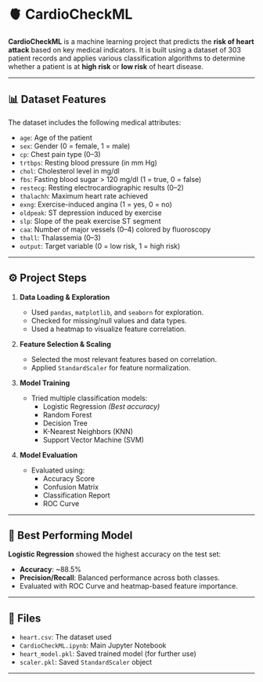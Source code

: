 # 🫀 CardioCheckML

**CardioCheckML** is a machine learning project that predicts the **risk of heart attack** based on key medical indicators. It is built using a dataset of 303 patient records and applies various classification algorithms to determine whether a patient is at **high risk** or **low risk** of heart disease.

---

## 📊 Dataset Features

The dataset includes the following medical attributes:

- `age`: Age of the patient
- `sex`: Gender (0 = female, 1 = male)
- `cp`: Chest pain type (0–3)
- `trtbps`: Resting blood pressure (in mm Hg)
- `chol`: Cholesterol level in mg/dl
- `fbs`: Fasting blood sugar > 120 mg/dl (1 = true, 0 = false)
- `restecg`: Resting electrocardiographic results (0–2)
- `thalachh`: Maximum heart rate achieved
- `exng`: Exercise-induced angina (1 = yes, 0 = no)
- `oldpeak`: ST depression induced by exercise
- `slp`: Slope of the peak exercise ST segment
- `caa`: Number of major vessels (0–4) colored by fluoroscopy
- `thall`: Thalassemia (0–3)
- `output`: Target variable (0 = low risk, 1 = high risk)

---

## ⚙️ Project Steps

1. **Data Loading & Exploration**
   - Used `pandas`, `matplotlib`, and `seaborn` for exploration.
   - Checked for missing/null values and data types.
   - Used a heatmap to visualize feature correlation.

2. **Feature Selection & Scaling**
   - Selected the most relevant features based on correlation.
   - Applied `StandardScaler` for feature normalization.

3. **Model Training**
   - Tried multiple classification models:
     - Logistic Regression  *(Best accuracy)*
     - Random Forest
     - Decision Tree
     - K-Nearest Neighbors (KNN)
     - Support Vector Machine (SVM)

4. **Model Evaluation**
   - Evaluated using:
     - Accuracy Score
     - Confusion Matrix
     - Classification Report
     - ROC Curve

---

## 🧠 Best Performing Model

**Logistic Regression** showed the highest accuracy on the test set:

- **Accuracy**: ~88.5%
- **Precision/Recall**: Balanced performance across both classes.
- Evaluated with ROC Curve and heatmap-based feature importance.

---

## 📁 Files

- `heart.csv`: The dataset used
- `CardioCheckML.ipynb`: Main Jupyter Notebook
- `heart_model.pkl`: Saved trained model (for further use)
- `scaler.pkl`: Saved `StandardScaler` object

---
